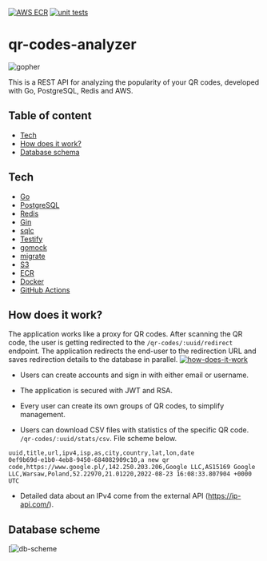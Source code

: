 [![AWS ECR](https://github.com/korzepadawid/qr-codes-analyzer/actions/workflows/deploy.yml/badge.svg)](https://github.com/korzepadawid/qr-codes-analyzer/actions/workflows/deploy.yml)
[![unit tests](https://github.com/korzepadawid/qr-codes-analyzer/actions/workflows/test.yml/badge.svg)](https://github.com/korzepadawid/qr-codes-analyzer/actions/workflows/test.yml)

# qr-codes-analyzer

![gopher](https://foomandoonian.files.wordpress.com/2012/04/qart1.png)

This is a REST API for analyzing the popularity of your QR codes, developed with Go, PostgreSQL, Redis and AWS.
## Table of content

- [Tech](#tech)
- [How does it work?](#how-does-it-work)
- [Database schema](#database-schema)

## Tech
- [Go](https://golang.org/dl/)
- [PostgreSQL](https://www.postgresql.org/)
- [Redis](https://redis.io/)
- [Gin](https://gin-gonic.com/)
- [sqlc](https://github.com/kyleconroy/sqlc)
- [Testify](https://github.com/stretchr/testify)
- [gomock](https://github.com/golang/mock)
- [migrate](https://github.com/golang-migrate/migrate)
- [S3](https://aws.amazon.com/s3/)
- [ECR](https://aws.amazon.com/ecr/)
- [Docker](https://www.docker.com/)
- [GitHub Actions](https://github.com/features/actions)

## How does it work?
The application works like a proxy for QR codes.
After scanning the QR code, the user is getting redirected to the `/qr-codes/:uuid/redirect` endpoint. The application redirects the end-user to the redirection URL and saves redirection details to the database in parallel.
[![how-does-it-work](https://i.ibb.co/2s2yVHF/Diagram-bez-tytu-u-drawio.png)](https://i.ibb.co/2s2yVHF/Diagram-bez-tytu-u-drawio.png)

- Users can create accounts and sign in with either email or username.

- The application is secured with JWT and RSA.

- Every user can create its own groups of QR codes, to simplify management.

- Users can download CSV files with statistics of the specific QR code. `/qr-codes/:uuid/stats/csv`. File scheme below.

```
uuid,title,url,ipv4,isp,as,city,country,lat,lon,date
0ef9b69d-e1b0-4eb8-9450-684082909c10,a new qr code,https://www.google.pl/,142.250.203.206,Google LLC,AS15169 Google LLC,Warsaw,Poland,52.22970,21.01220,2022-08-23 16:08:33.807904 +0000 UTC
```
- Detailed data about an IPv4 come from the external  API (https://ip-api.com/).

## Database scheme
[![db-scheme](https://i.ibb.co/6Bwx0wR/Bez-tytu-u.png)

